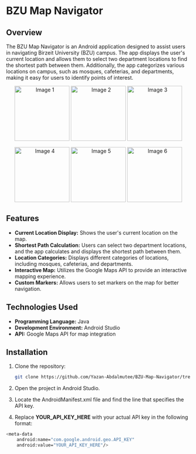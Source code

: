# BZU Map Navigator

## Overview
The BZU Map Navigator is an Android application designed to assist users in navigating Birzeit University (BZU) campus. The app displays the user's current location and allows them to select two department locations to find the shortest path between them. Additionally, the app categorizes various locations on campus, such as mosques, cafeterias, and departments, making it easy for users to identify points of interest.
<p align="center">
  <img src="https://github.com/Yazan-Abdalmutee/BZU-Map-Navigator/blob/master/image1.jfif" alt="Image 1" width="150"/>
  <img src="https://github.com/Yazan-Abdalmutee/BZU-Map-Navigator/blob/master/image2.jfif" alt="Image 2" width="150"/>
  <img src="https://github.com/Yazan-Abdalmutee/BZU-Map-Navigator/blob/master/image3.jfif" alt="Image 3" width="150"/>
</p>
<p align="center">
  <img src="https://github.com/Yazan-Abdalmutee/BZU-Map-Navigator/blob/master/image4.jfif" alt="Image 4" width="150"/>
  <img src="https://github.com/Yazan-Abdalmutee/BZU-Map-Navigator/blob/master/image5.jfif" alt="Image 5" width="150"/>
  <img src="https://github.com/Yazan-Abdalmutee/BZU-Map-Navigator/blob/master/image6.jfif" alt="Image 6" width="150"/>
</p>

## Features
- **Current Location Display:** Shows the user's current location on the map.
- **Shortest Path Calculation:** Users can select two department locations, and the app calculates and displays the shortest path between them.
- **Location Categories:** Displays different categories of locations, including mosques, cafeterias, and departments.
- **Interactive Map:** Utilizes the Google Maps API to provide an interactive mapping experience.
- **Custom Markers:** Allows users to set markers on the map for better navigation.

## Technologies Used
- **Programming Language:** Java
- **Development Environment:** Android Studio
- **API:** Google Maps API for map integration

## Installation
1. Clone the repository:
   ```bash
   git clone https://github.com/Yazan-Abdalmutee/BZU-Map-Navigator/tree/master
2. Open the project in Android Studio.

3. Locate the AndroidManifest.xml file and find the line that specifies the API key.
4. Replace **YOUR_API_KEY_HERE** with your actual API key in the following format:
```bash
<meta-data
    android:name="com.google.android.geo.API_KEY"
    android:value="YOUR_API_KEY_HERE"/>
